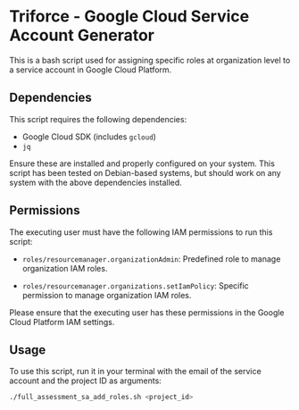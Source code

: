 # Triforce - Google Cloud Service Account Generator

This is a bash script used for assigning specific roles at organization level to a service account in Google Cloud Platform.

## Dependencies

This script requires the following dependencies:

- Google Cloud SDK (includes `gcloud`)
- `jq`

Ensure these are installed and properly configured on your system. This script has been tested on Debian-based systems, but should work on any system with the above dependencies installed.

## Permissions

The executing user must have the following IAM permissions to run this script:


- `roles/resourcemanager.organizationAdmin`:  Predefined role to manage organization IAM roles.

- `roles/resourcemanager.organizations.setIamPolicy`: Specific permission to manage organization IAM roles.

Please ensure that the executing user has these permissions in the Google Cloud Platform IAM settings.

## Usage

To use this script, run it in your terminal with the email of the service account and the project ID as arguments:

```bash
./full_assessment_sa_add_roles.sh <project_id>
```
